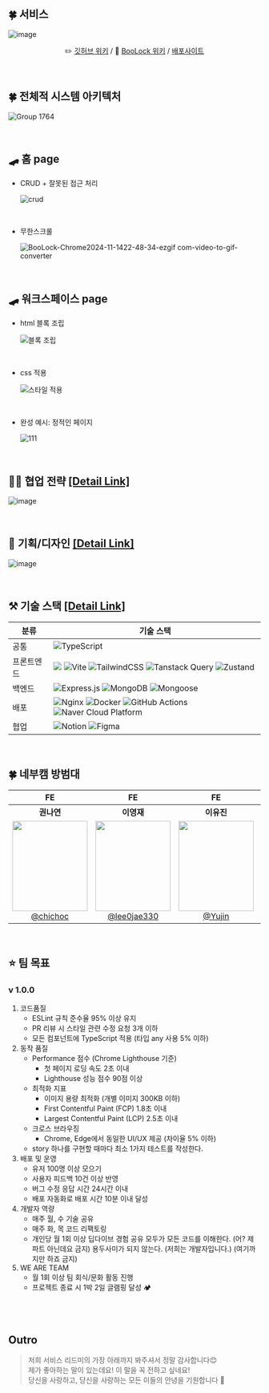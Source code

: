 
## 🍀 서비스
![image](https://github.com/user-attachments/assets/28d77d78-d74f-4ad0-819c-a0f30479ba27)

<p align="center"> 
  ✏️ <a href="https://github.com/boostcampwm-2024/web31-BooLock/wiki" target="_blank">깃허브 위키</a> /  
  📖 <a href="https://github.com/boostcampwm-2024/web31-BooLock/wiki" target="_blank">BooLock 위키</a> /  
  <a href="https://github.com/boostcampwm-2024/web31-BooLock/wiki" target="_blank">배포사이트</a>
</p>

<br/>

## 🍀 전체적 시스템 아키텍처
![Group 1764](https://github.com/user-attachments/assets/123c2511-491a-4c77-9dc5-0da877908307)

<br />

## 🛹 홈 page

- CRUD + 잘못된 접근 처리

  ![crud](https://github.com/user-attachments/assets/1b0af216-763b-4e1d-adb2-b70c5589d3a2)

<br />

- 무한스크롤

  ![BooLock-Chrome2024-11-1422-48-34-ezgif com-video-to-gif-converter](https://github.com/user-attachments/assets/236a8f09-7b89-4761-8449-d36e3fc7d677)

<br />

## 🛹 워크스페이스 page

- html 블록 조립

  ![블록 조립](https://github.com/user-attachments/assets/a94d5e28-7cf1-430f-bfbc-6a18d5afb893)

<br />

- css 적용

  ![스타일 적용](https://github.com/user-attachments/assets/5aa82de9-a52e-40a7-816e-df300230ba3a)

<br />

- 완성 예시: 정적인 페이지
  
  ![111](https://github.com/user-attachments/assets/5a35dbdf-370c-4a7b-bdc3-c036bb3776da)




<br />

## 🧙‍♀️ 협업 전략 [[Detail Link]](https://github.com/boostcampwm-2024/web31-boostproject/wiki/Git-%EC%A0%84%EB%9E%B5)
![image](https://github.com/user-attachments/assets/77ba519f-462d-4dc0-b315-b39a8070e3d3)


<br />

## 🎨 기획/디자인 [[Detail Link]](https://www.figma.com/design/nv2pP4yUPGkdoaie2SHsfR/%EB%94%94%EC%9E%90%EC%9D%B8%EB%B3%B4%EB%93%9C?node-id=187-749&node-type=section&t=LUI7l6jpqnPLsfTc-0)


![image](https://github.com/user-attachments/assets/264262fd-8246-4f31-b594-831342f48e6d)



<br />

## ⚒️ 기술 스택 [[Detail Link]](https://github.com/boostcampwm-2024/web31-BooLock/wiki/%EA%B8%B0%EC%88%A0%EC%8A%A4%ED%83%9D)

|분류|기술 스택|
|------|---|
|공통|![TypeScript](https://img.shields.io/badge/typescript-%23007ACC.svg?style=for-the-badge&logo=typescript&logoColor=white)|
|프론트엔드|<img src="https://img.shields.io/badge/react-61DAFB?style=for-the-badge&logo=react&logoColor=black"> ![Vite](https://img.shields.io/badge/vite-%23646CFF.svg?style=for-the-badge&logo=vite&logoColor=white) ![TailwindCSS](https://img.shields.io/badge/tailwindcss-%2338B2AC.svg?style=for-the-badge&logo=tailwind-css&logoColor=white) ![Tanstack Query](https://img.shields.io/badge/-Tanstack%20Query-FF4154?style=for-the-badge&logo=react%20query&logoColor=white) ![Zustand](https://img.shields.io/badge/zustand-946038?style=for-the-badge)|
|백엔드|![Express.js](https://img.shields.io/badge/express.js-%23404d59.svg?style=for-the-badge&logo=express&logoColor=%2361DAFB) ![MongoDB](https://img.shields.io/badge/MongoDB-%234ea94b.svg?style=for-the-badge&logo=mongodb&logoColor=white) ![Mongoose](https://img.shields.io/badge/Mongoose-%234ea94.svg?style=for-the-badge)|
|배포|![Nginx](https://img.shields.io/badge/nginx-%23009639.svg?style=for-the-badge&logo=nginx&logoColor=white) ![Docker](https://img.shields.io/badge/docker-%230db7ed.svg?style=for-the-badge&logo=docker&logoColor=white) ![GitHub Actions](https://img.shields.io/badge/github%20actions-%232671E5.svg?style=for-the-badge&logo=githubactions&logoColor=white) ![Naver Cloud Platform](https://img.shields.io/badge/NAVER%20CLOUD%20PLATFORM-2DB400?style=for-the-badge)|
|협업|![Notion](https://img.shields.io/badge/Notion-%23000000.svg?style=for-the-badge&logo=notion&logoColor=white) ![Figma](https://img.shields.io/badge/figma-%23F24E1E.svg?style=for-the-badge&logo=figma&logoColor=white)|

<br/>


## 🍀 네부캠 방범대

| **FE** | **FE** | **FE** | **FE** | **FE** |
| :------: |  :------: |  :------: |  :------: |  :------: |
| **권나연** | **이영재** | **이유진** | **최경일** | **홍현지** |
| [<img src="https://i.namu.wiki/i/qWyoh8nA_DcTuY4gqcmkFC2k5Sbn8D6yVCVRQHMhJD-eRYtugUDNg6jP-v0VqbnFdCjL4jYrepNXw9ey8ouFAA.webp" height=180 width=150> <br/> @chichoc](https://github.com/chichoc) | [<img src="https://i.namu.wiki/i/4xQD4LBkRRW5MdrFZj6vsSTZsN8kd1q_H4uXLi5D06yVH-u8NFtgCDglmR9e_8D2WFlwV8xn1-m1BWAQy_1Epw.webp" height=180 width=150> <br/> @lee0jae330](https://github.com/lee0jae330) | [<img src="https://i.namu.wiki/i/zfd-NOPP39XJ49BUBLXu8d3SAPsYnpvqYviuQHzSe8FqI6DhYAaHp5Nx30dWi_Q5XGUcbczMfuSp1lOMAN3NvA.webp" height=180 width=150> <br/> @Yujin](https://github.com/Ujaa) | [<img src="https://i.namu.wiki/i/hWLEwQhnjvdoRZQhrgHMKAZjiSVPO5D86_nBD6OCVLHamm0dM7Ssv2KTfYgjJj-V_X3hMsgV-LeIgI7lmbqzhA.webp" height=180 width=150> <br/> @inhachoi](https://github.com/inhachoi) | [<img src="https://i.namu.wiki/i/5Veq9acZq3uqIUMsQbKyf4wjHiuk500_e7LUTtdWvG_2m7Wax-Anb5bFATOMsQReegqabE05_P6Swl9h9vUl3g.webp" height=180 width=150> <br/> @Honghyeonji](https://github.com/Honghyeonji) |


<br />

## ⭐ 팀 목표
### v 1.0.0
1. 코드품질
   * ESLint 규칙 준수율 95% 이상 유지
   * PR 리뷰 시 스타일 관련 수정 요청 3개 이하
   * 모든 컴포넌트에 TypeScript 적용 (타입 any 사용 5% 이하)
2. 동작 품질
   * Performance 점수 (Chrome Lighthouse 기준)
     - 첫 페이지 로딩 속도 2초 이내
     - Lighthouse 성능 점수 90점 이상
   * 최적화 지표
     - 이미지 용량 최적화 (개별 이미지 300KB 이하)
     - First Contentful Paint (FCP) 1.8초 이내
     - Largest Contentful Paint (LCP) 2.5초 이내
   * 크로스 브라우징
     - Chrome, Edge에서 동일한 UI/UX 제공 (차이율 5% 이하)
   * story 하나를 구현할 때마다 최소 1가지 테스트를 작성한다.
3. 배포 및 운영
   * 유저 100명 이상 모으기
   * 사용자 피드백 10건 이상 반영
   * 버그 수정 응답 시간 24시간 이내
   * 배포 자동화로 배포 시간 10분 이내 달성
4. 개발자 역량
   * 매주 월, 수 기술 공유
   * 매주 화, 목 코드 리팩토링
   * 개인당 월 1회 이상 딥다이브 경험 공유
모두가 모든 코드를 이해한다. (어? 제 파트 아닌데요 금지)
용두사미가 되지 않는다. (저희는 개발자입니다.) (여기까지만 하죠 금지)
5. WE ARE TEAM
   * 월 1회 이상 팀 회식/문화 활동 진행
   * 프로젝트 종료 시 1박 2일 글램핑 달성 🏕️
  


<br/> <br />


## Outro

> 저희 서비스 리드미의 가장 아래까지 봐주셔서 정말 감사합니다😊  
> 제가 좋아하는 말이 있는데요! 이 말을 꼭 전하고 싶네요!  
> 당신을 사랑하고, 당신을 사랑하는 모든 이들의 안녕을 기원합니다 🤗
